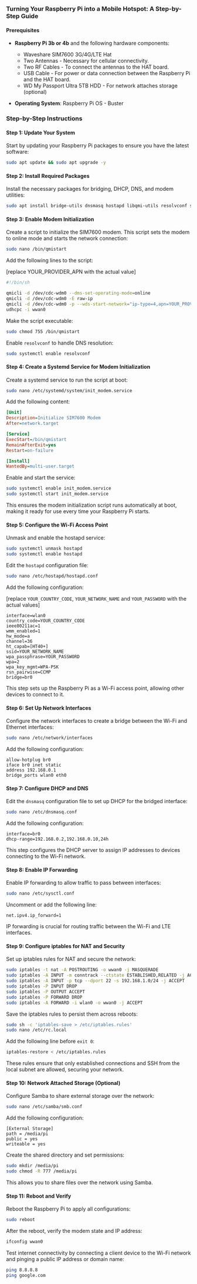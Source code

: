 ### Turning Your Raspberry Pi into a Mobile Hotspot: A Step-by-Step Guide

#### Prerequisites

- **Raspberry Pi 3b or 4b** and the following hardware components:
  - Waveshare SIM7600 3G/4G/LTE Hat
  - Two Antennas - Necessary for cellular connectivity.
  - Two RF Cables - To connect the antennas to the HAT board.
  - USB Cable - For power or data connection between the Raspberry Pi and the HAT board.
  - WD My Passport Ultra 5TB HDD - For network attaches storage (optional)

- **Operating System**: Raspberry Pi OS - Buster

### Step-by-Step Instructions

#### Step 1: Update Your System

Start by updating your Raspberry Pi packages to ensure you have the latest software:

```sh
sudo apt update && sudo apt upgrade -y
```

#### Step 2: Install Required Packages

Install the necessary packages for bridging, DHCP, DNS, and modem utilities:

```sh
sudo apt install bridge-utils dnsmasq hostapd libqmi-utils resolvconf samba udhcpc -y
```

#### Step 3: Enable Modem Initialization

Create a script to initialize the SIM7600 modem. This script sets the modem to online mode and starts the network connection:

```sh
sudo nano /bin/qmistart
```

Add the following lines to the script:

[replace YOUR_PROVIDER_APN with the actual value]

```sh
#!/bin/sh

qmicli -d /dev/cdc-wdm0 --dms-set-operating-mode=online
qmicli -d /dev/cdc-wdm0 -E raw-ip
qmicli -d /dev/cdc-wdm0 -p --wds-start-network="ip-type=4,apn=YOUR_PROVIDER_APN" --client-no-release-cid
udhcpc -i wwan0
```

Make the script executable:

```sh
sudo chmod 755 /bin/qmistart
```

Enable `resolvconf` to handle DNS resolution:

```sh
sudo systemctl enable resolvconf
```

#### Step 4: Create a Systemd Service for Modem Initialization

Create a systemd service to run the script at boot:

```sh
sudo nano /etc/systemd/system/init_modem.service
```

Add the following content:

```ini
[Unit]
Description=Initialize SIM7600 Modem
After=network.target

[Service]
ExecStart=/bin/qmistart
RemainAfterExit=yes
Restart=on-failure

[Install]
WantedBy=multi-user.target
```

Enable and start the service:

```sh
sudo systemctl enable init_modem.service
sudo systemctl start init_modem.service
```

This ensures the modem initialization script runs automatically at boot, making it ready for use every time your Raspberry Pi starts.

#### Step 5: Configure the Wi-Fi Access Point

Unmask and enable the hostapd service:

```sh
sudo systemctl unmask hostapd
sudo systemctl enable hostapd
```

Edit the `hostapd` configuration file:

```sh
sudo nano /etc/hostapd/hostapd.conf
```

Add the following configuration:

[replace `YOUR_COUNTRY_CODE`, `YOUR_NETWORK_NAME` and `YOUR_PASSWORD` with the actual values]

```plaintext
interface=wlan0
country_code=YOUR_COUNTRY_CODE
ieee80211ac=1
wmm_enabled=1
hw_mode=a
channel=36
ht_capab=[HT40+]
ssid=YOUR_NETWORK_NAME
wpa_passphrase=YOUR_PASSWORD
wpa=2
wpa_key_mgmt=WPA-PSK
rsn_pairwise=CCMP
bridge=br0
```

This step sets up the Raspberry Pi as a Wi-Fi access point, allowing other devices to connect to it.

#### Step 6: Set Up Network Interfaces

Configure the network interfaces to create a bridge between the Wi-Fi and Ethernet interfaces:

```sh
sudo nano /etc/network/interfaces
```

Add the following configuration:

```plaintext
allow-hotplug br0
iface br0 inet static
address 192.168.0.1
bridge_ports wlan0 eth0
```

#### Step 7: Configure DHCP and DNS

Edit the `dnsmasq` configuration file to set up DHCP for the bridged interface:

```sh
sudo nano /etc/dnsmasq.conf
```

Add the following configuration:

```plaintext
interface=br0
dhcp-range=192.168.0.2,192.168.0.10,24h
```

This step configures the DHCP server to assign IP addresses to devices connecting to the Wi-Fi network.

#### Step 8: Enable IP Forwarding

Enable IP forwarding to allow traffic to pass between interfaces:

```sh
sudo nano /etc/sysctl.conf
```

Uncomment or add the following line:

```plaintext
net.ipv4.ip_forward=1
```

IP forwarding is crucial for routing traffic between the Wi-Fi and LTE interfaces.

#### Step 9: Configure iptables for NAT and Security

Set up iptables rules for NAT and secure the network:

```sh
sudo iptables -t nat -A POSTROUTING -o wwan0 -j MASQUERADE
sudo iptables -A INPUT -m conntrack --ctstate ESTABLISHED,RELATED -j ACCEPT
sudo iptables -A INPUT -p tcp --dport 22 -s 192.168.1.0/24 -j ACCEPT
sudo iptables -P INPUT DROP
sudo iptables -P OUTPUT ACCEPT
sudo iptables -P FORWARD DROP
sudo iptables -A FORWARD -i wlan0 -o wwan0 -j ACCEPT
```

Save the iptables rules to persist them across reboots:

```sh
sudo sh -c 'iptables-save > /etc/iptables.rules'
sudo nano /etc/rc.local
```

Add the following line before `exit 0`:

```sh
iptables-restore < /etc/iptables.rules
```

These rules ensure that only established connections and SSH from the local subnet are allowed, securing your network.

#### Step 10: Network Attached Storage (Optional)

Configure Samba to share external storage over the network:

```sh
sudo nano /etc/samba/smb.conf
```

Add the following configuration:

```plaintext
[External Storage]
path = /media/pi
public = yes
writeable = yes
```

Create the shared directory and set permissions:

```sh
sudo mkdir /media/pi
sudo chmod -R 777 /media/pi
```

This allows you to share files over the network using Samba.

#### Step 11: Reboot and Verify

Reboot the Raspberry Pi to apply all configurations:

```sh
sudo reboot
```

After the reboot, verify the modem state and IP address:

```sh
ifconfig wwan0
```

Test internet connectivity by connecting a client device to the Wi-Fi network and pinging a public IP address or domain name:

```sh
ping 8.8.8.8
ping google.com
```
